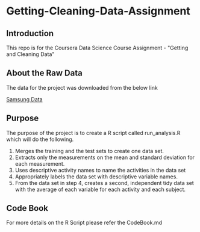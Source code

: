 # Getting-Cleaning-Data-Assignment

## Introduction

This repo is for the Coursera Data Science Course Assignment - "Getting and Cleaning Data"

## About the Raw Data

The data for the project was downloaded from the below link

[Samsung Data](https://d396qusza40orc.cloudfront.net/getdata%2Fprojectfiles%2FUCI%20HAR%20Dataset.zip)

## Purpose

The purpose of the project is to create a R script called run_analysis.R which will do the following.

1. Merges the training and the test sets to create one data set.
2. Extracts only the measurements on the mean and standard deviation for each measurement.
3. Uses descriptive activity names to name the activities in the data set
4. Appropriately labels the data set with descriptive variable names.
5. From the data set in step 4, creates a second, independent tidy data set with the average of each variable for each activity and each subject.

## Code Book

For more details on the R Script please refer the CodeBook.md
